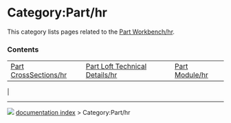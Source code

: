 # Category:Part/hr
This category lists pages related to the [Part Workbench/hr](Part_Workbench/hr.md).

### Contents

|     |     |     |
| --- | --- | --- |
| [Part CrossSections/hr](Part_CrossSections/hr.md) | [Part Loft Technical Details/hr](Part_Loft_Technical_Details/hr.md) | [Part Module/hr](Part_Module/hr.md) |
|



---
![](images/Button_right.svg) [documentation index](../README.md) > Category:Part/hr

